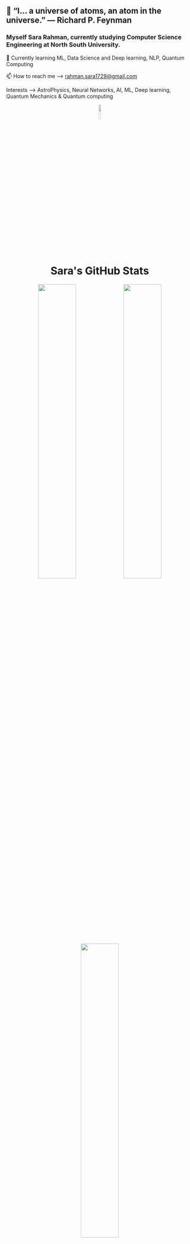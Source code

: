 <!--
**sararahman1729/sararahman1729** is a ✨ _special_ ✨ repository because its `README.md` (this file) appears on your GitHub profile.

Here are some ideas to get you started:

- 🔭 I’m currently working on ...
- 🌱 I’m currently learning ...
- 👯 I’m looking to collaborate on ...
- 🤔 I’m looking for help with ...
- 💬 Ask me about ...
- 📫 How to reach me: ...
- 😄 Pronouns: ...
- ⚡ Fun fact: ...
-->

## 💬 “I... a universe of atoms, an atom in the universe.” ― Richard P. Feynman

### Myself Sara Rahman, currently studying Computer Science Engineering at North South University.

🧠 Currently learning ML, Data Science and Deep learning, NLP, Quantum Computing

📫 How to reach me --> rahman.sara1729@gmail.com

Interests --> AstroPhysics, Neural Networks, AI, ML, Deep learning, Quantum Mechanics & Quantum computing
 

<!-- Tiny Profile views below interests -->
<p align="center">
  <img width="10%" src="https://komarev.com/ghpvc/?username=sararahman1729&color=0dfaff&style=flat-square" />
</p>

<!-- 🌌 GitHub Stats Section -->
<h1 align="center">Sara's GitHub Stats</h1>

<p align="center">
  <!-- Total stats (Commits, Repos, Followers, etc.) -->
  <img width="45%" src="https://github-readme-stats.vercel.app/api?username=sararahman1729&show_icons=false&count_private=true&theme=tokyonight" />
  
  <!-- Streak stats -->
  <img width="45%" src="https://github-readme-streak-stats.herokuapp.com/?user=sararahman1729&theme=tokyonight" />
</p>

<p align="center">
  <!-- Top languages -->
  <img width="45%" src="https://github-readme-stats.vercel.app/api/top-langs/?username=sararahman1729&layout=compact&theme=tokyonight&hide_border=true" />
</p>



